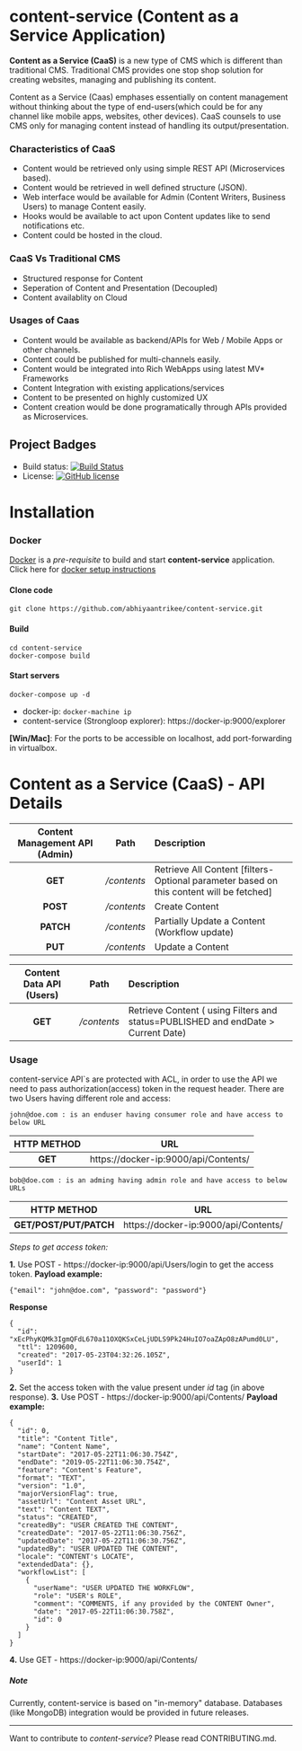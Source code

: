 # content-service (Content as a Service Application)

**Content as a Service (CaaS)** is a new type of CMS which is different than traditional CMS. Traditional CMS provides one stop shop solution for creating websites, managing and publishing its content.

Content as a Service (Caas) emphases essentially on content management without thinking about the type of end-users(which could be for any channel like mobile apps, websites, other devices). CaaS counsels to use CMS only for managing content instead of handling its output/presentation.

### Characteristics of CaaS
* Content would be retrieved only using simple REST API (Microservices based).
* Content would be retrieved in well defined structure (JSON).
* Web interface would be available for Admin (Content Writers, Business Users) to manage Content easily.
* Hooks would be available to act upon Content updates like to send notifications etc.
* Content could be hosted in the cloud.

### CaaS Vs Traditional CMS
* Structured response for Content
* Seperation of Content and Presentation (Decoupled)
* Content availablity on Cloud

### Usages of Caas
* Content would be available as backend/APIs for Web / Mobile Apps or other channels.
* Content could be published for multi-channels easily.
* Content would be integrated into Rich WebApps using latest MV* Frameworks
* Content Integration with existing applications/services
* Content to be presented on highly customized UX
* Content creation would be done programatically through APIs provided as Microservices.

## Project Badges

* Build status: [![Build Status](https://travis-ci.org/abhiyaantrikee/content-service.svg)](https://travis-ci.org/abhiyaantrikee/content-service)
* License: [![GitHub license](https://img.shields.io/badge/license-MIT-blue.svg)](https://raw.githubusercontent.com/abhiyaantrikee/content-service/master/LICENSE)

# Installation
### Docker
[Docker](https://www.docker.com/) is a *pre-requisite* to build and start **content-service** application. Click here for [docker setup instructions](https://docs.docker.com/engine/installation/)

#### Clone code
```
git clone https://github.com/abhiyaantrikee/content-service.git
```
#### Build 
```
cd content-service
docker-compose build
```
#### Start servers
```
docker-compose up -d
```
- docker-ip: ```docker-machine ip```
- content-service (Strongloop explorer): https://docker-ip:9000/explorer

**[Win/Mac]**: For the ports to be accessible on localhost, add port-forwarding in virtualbox.

# Content as a Service (CaaS) - API Details 
| Content Management API (Admin)| Path| Description|
| :---------------------------: |:---:|:---|
|**GET** | */contents*|Retrieve All Content [filters-Optional parameter based on this content will be fetched]
|**POST** | */contents*|Create Content|
|**PATCH** |*/contents* |Partially Update a Content (Workflow update)|
|**PUT** |*/contents* |Update a Content|

|Content Data API (Users) | Path| Description|
| :-----------------------: |:---:|:---|
| **GET**                   | */contents* | Retrieve Content ( using Filters and status=PUBLISHED and endDate > Current Date) |

### Usage
content-service API`s are protected with ACL, in order to use the API we need to pass authorization(access) token in the request header.
There are two Users having different role and access:
```
john@doe.com : is an enduser having consumer role and have access to below URL
```
|HTTP METHOD | URL|
| :-----------------------: |:---:|
| **GET**                   |  https://docker-ip:9000/api/Contents/ | 

```
bob@doe.com : is an adming having admin role and have access to below URLs
```

|HTTP METHOD | URL|
| :-----------------------: | :---: |
| **GET/POST/PUT/PATCH**|  https://docker-ip:9000/api/Contents/ |


*Steps to get access token:*

**1.** Use POST - https://docker-ip:9000/api/Users/login to get the access token.
**Payload example:** 
```
{"email": "john@doe.com", "password": "password"}
```

**Response**
```
{
  "id": "xEcPhyKQMk3IgmQFdL670a11OXQKSxCeLjUDLS9Pk24HuIO7oaZApO8zAPumd0LU",
  "ttl": 1209600,
  "created": "2017-05-23T04:32:26.105Z",
  "userId": 1
}
```

**2.** Set the access token with the value present under *id* tag (in above response).
**3.** Use POST - https://docker-ip:9000/api/Contents/
**Payload example:**
```
{
  "id": 0,
  "title": "Content Title",
  "name": "Content Name",
  "startDate": "2017-05-22T11:06:30.754Z",
  "endDate": "2019-05-22T11:06:30.754Z",
  "feature": "Content's Feature",
  "format": "TEXT",
  "version": "1.0",
  "majorVersionFlag": true,
  "assetUrl": "Content Asset URL",
  "text": "Content TEXT",
  "status": "CREATED",
  "createdBy": "USER CREATED THE CONTENT",
  "createdDate": "2017-05-22T11:06:30.756Z",
  "updatedDate": "2017-05-22T11:06:30.756Z",
  "updatedBy": "USER UPDATED THE CONTENT",
  "locale": "CONTENT's LOCATE",
  "extendedData": {},
  "workflowList": [
    {
      "userName": "USER UPDATED THE WORKFLOW",
      "role": "USER's ROLE",
      "comment": "COMMENTS, if any provided by the CONTENT Owner",
      "date": "2017-05-22T11:06:30.758Z",
      "id": 0
    }
  ]
}
```
**4.** Use GET - https://docker-ip:9000/api/Contents/

##### Note
Currently, content-service is based on "in-memory" database. Databases (like MongoDB) integration would be provided in future releases.
*** 
Want to contribute to *content-service*? Please read CONTRIBUTING.md.
